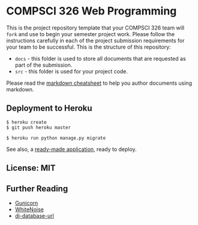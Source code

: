 # COMPSCI 326 Web Programming

This is the project repository template that your COMPSCI 326 team
will `fork` and use to begin your semester project work. Please follow
the instructions carefully in each of the project submission
requirements for your team to be successful. This is the structure of
this repository:

* `docs` - this folder is used to store all documents that are
  requested as part of the submission.
* `src` - this folder is used for your project code.

Please read the [markdown
cheatsheet](https://github.com/adam-p/markdown-here/wiki/Markdown-Cheatsheet)
to help you author documents using markdown.

## Deployment to Heroku
    $ heroku create
    $ git push heroku master

    $ heroku run python manage.py migrate

See also, a [ready-made application](https://github.com/heroku/python-getting-started), ready to deploy.


## License: MIT

## Further Reading

- [Gunicorn](https://warehouse.python.org/project/gunicorn/)
- [WhiteNoise](https://warehouse.python.org/project/whitenoise/)
- [dj-database-url](https://warehouse.python.org/project/dj-database-url/)
